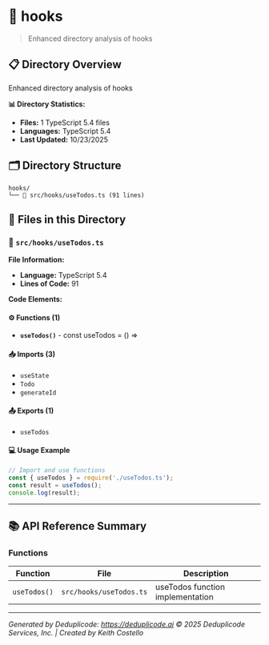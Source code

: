 # 📁 hooks

> Enhanced directory analysis of hooks

## 📋 Directory Overview

Enhanced directory analysis of hooks

**📊 Directory Statistics:**
- **Files:** 1 TypeScript 5.4 files
- **Languages:** TypeScript 5.4
- **Last Updated:** 10/23/2025

## 🗂 Directory Structure

```
hooks/
└── 📄 src/hooks/useTodos.ts (91 lines)
```

## 🎯 Files in this Directory

### 📄 `src/hooks/useTodos.ts`
**File Information:**
- **Language:** TypeScript 5.4
- **Lines of Code:** 91

**Code Elements:**

#### ⚙️ Functions (1)
- **`useTodos()`** - const useTodos = () =>

#### 📥 Imports (3)
- `useState`
- `Todo`
- `generateId`

#### 📤 Exports (1)
- `useTodos`

#### 💻 Usage Example
```ts
// Import and use functions
const { useTodos } = require('./useTodos.ts');
const result = useTodos();
console.log(result);
```

---

## 📚 API Reference Summary

### Functions
| Function | File | Description |
|----------|------|-------------|
| `useTodos()` | `src/hooks/useTodos.ts` | useTodos function implementation |

---

*Generated by Deduplicode: https://deduplicode.ai*
*© 2025 Deduplicode Services, Inc. | Created by Keith Costello*
